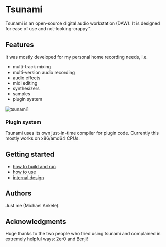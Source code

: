 # Tsunami

Tsunami is an open-source digital audio workstation (DAW). It is designed for ease of use and not-looking-crappy™.

## Features

It was mostly developed for my personal home recording needs, i.e.
 * multi-track mixing
 * multi-version audio recording
 * audio effects
 * midi editing
 * synthesizers
 * samples
 * plugin system

![tsunami1](https://user-images.githubusercontent.com/6715031/58601128-cc391680-8287-11e9-9a9f-3db9e57f763b.png)

### Plugin system

Tsunami uses its own just-in-time compiler for plugin code. Currently this mostly works on x86/amd64 CPUs.

## Getting started

* [how to build and run](doc/how-to-build.md)
* [how to use](doc/using/main.md)
* [internal design](doc/design/main.md)


## Authors

Just me (Michael Ankele).

## Acknowledgments

Huge thanks to the two people who tried using tsunami and complained in extremely helpful ways: 2er0 and Benji!

